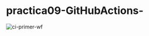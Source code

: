 # practica09-GitHubActions-

![ci-primer-wf](https://github.com/dirudiez/practica09-GitHubActions/actions/workflows/ci-primer-wf.yml/badge.svg)


